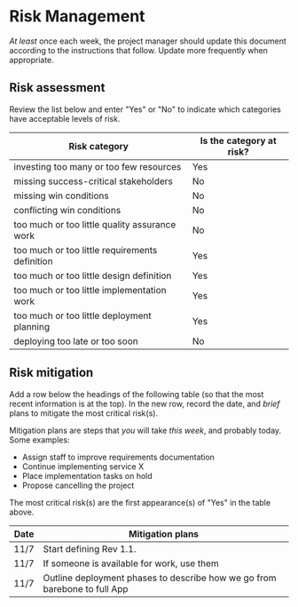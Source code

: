 # Risk Management

*At least* once each week, the project manager should update this document according to the instructions that follow. Update more frequently when appropriate.

## Risk assessment

Review the list below and enter "Yes" or "No" to indicate which categories have acceptable levels of risk.

|     Risk category     |     Is the category at risk?      |
| --------------------- | --------------------------------- |
| investing too many or too few resources             |  Yes |
| missing success-critical stakeholders               |  No  |
| missing win conditions                              |  No  |
| conflicting win conditions                          |  No  |
| too much or too little quality assurance work       |  No  |
| too much or too little requirements definition      | Yes  |
| too much or too little design definition            | Yes  |
| too much or too little implementation work          | Yes  |
| too much or too little deployment planning          | Yes  |
| deploying too late or too soon                      |  No  |

## Risk mitigation

Add a row below the headings of the following table (so that the most recent information is at the top). In the new row, record the date, and *brief* plans to mitigate the most critical risk(s). 

Mitigation plans are steps that *you* will take *this week*, and probably today. Some examples:

- Assign staff to improve requirements documentation
- Continue implementing service X
- Place implementation tasks on hold
- Propose cancelling the project

The most critical risk(s) are the first appearance(s) of "Yes" in the table above. 

|  Date | Mitigation plans |
| ----- | ---------------- |
| 11/7  | Start defining Rev 1.1. |
| 11/7  | If someone is available for work, use them |
| 11/7  | Outline deployment phases to describe how we go from barebone to full App |


